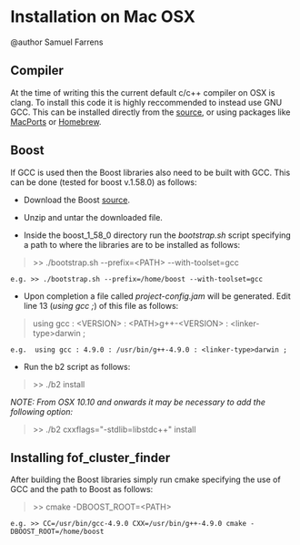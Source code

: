 Installation on Mac OSX
==================

@author Samuel Farrens

Compiler
-

At the time of writing this the current default c/c++ compiler on OSX is clang. To install this code it is highly reccommended to instead use  GNU GCC. This can be installed directly from the <a href="https://gcc.gnu.org/" target="_blank">source</a>, or using packages like <a href="https://www.macports.org/" target="_blank">MacPorts</a> or <a href="http://brew.sh/" target="_blank">Homebrew</a>.

Boost
-

If GCC is used then the Boost libraries also need to be built with GCC. This can be done (tested for boost v.1.58.0) as follows:

* Download the Boost <a href="http://sourceforge.net/projects/boost/files/boost/1.58.0/boost_1_58_0.tar.gz/download" target="_blank">source</a>.

* Unzip and untar the downloaded file.

* Inside the boost\_1\_58\_0 directory run the *bootstrap.sh* script specifying a path to where the libraries are to be installed as follows:

> \>> ./bootstrap.sh --prefix=\<PATH\> --with-toolset=gcc

`e.g. >> ./bootstrap.sh --prefix=/home/boost --with-toolset=gcc`

* Upon completion a file called *project-config.jam* will be generated. Edit line 13 (*using gcc ;*) of this file as follows:

> using gcc : \<VERSION\> : \<PATH\>g++-\<VERSION\> : \<linker-type\>darwin ; 

`e.g.  using gcc : 4.9.0 : /usr/bin/g++-4.9.0 : <linker-type>darwin ; `

* Run the b2 script as follows:

> \>> ./b2 install

*NOTE: From OSX 10.10 and onwards it may be necessary to add the
following option:*

> \>> ./b2 cxxflags="-stdlib=libstdc++" install


Installing fof\_cluster\_finder
-

After building the Boost libraries simply run cmake specifying the use of GCC and the path to Boost as follows:

> \>> cmake -DBOOST_ROOT=\<PATH\>

`e.g. >> CC=/usr/bin/gcc-4.9.0 CXX=/usr/bin/g++-4.9.0 cmake -DBOOST_ROOT=/home/boost`
